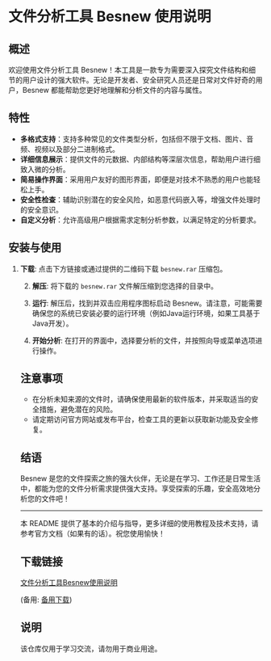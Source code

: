 # 文件分析工具 Besnew 使用说明

## 概述

欢迎使用文件分析工具 Besnew！本工具是一款专为需要深入探究文件结构和细节的用户设计的强大软件。无论是开发者、安全研究人员还是日常对文件好奇的用户，Besnew 都能帮助您更好地理解和分析文件的内容与属性。

## 特性

- **多格式支持**：支持多种常见的文件类型分析，包括但不限于文档、图片、音频、视频以及部分二进制格式。
- **详细信息展示**：提供文件的元数据、内部结构等深层次信息，帮助用户进行细致入微的分析。
- **简易操作界面**：采用用户友好的图形界面，即便是对技术不熟悉的用户也能轻松上手。
- **安全性检查**：辅助识别潜在的安全风险，如恶意代码嵌入等，增强文件处理时的安全意识。
- **自定义分析**：允许高级用户根据需求定制分析参数，以满足特定的分析要求。

## 安装与使用

1. **下载**: 点击下方链接或通过提供的二维码下载 `besnew.rar` 压缩包。

   2. **解压**: 将下载的 `besnew.rar` 文件解压缩到您选择的目录中。

   3. **运行**: 解压后，找到并双击应用程序图标启动 Besnew。请注意，可能需要确保您的系统已安装必要的运行环境（例如Java运行环境，如果工具基于Java开发）。

   4. **开始分析**: 在打开的界面中，选择要分析的文件，并按照向导或菜单选项进行操作。

   ## 注意事项

   - 在分析未知来源的文件时，请确保使用最新的软件版本，并采取适当的安全措施，避免潜在的风险。
   - 请定期访问官方网站或发布平台，检查工具的更新以获取新功能及安全修复。

   ## 结语

   Besnew 是您的文件探索之旅的强大伙伴，无论是在学习、工作还是日常生活中，都能为您的文件分析需求提供强大支持。享受探索的乐趣，安全高效地分析您的文件吧！

   ---

   本 README 提供了基本的介绍与指导，更多详细的使用教程及技术支持，请参考官方文档（如果有的话）。祝您使用愉快！

   ## 下载链接
   [文件分析工具Besnew使用说明](https://pan.quark.cn/s/02093a663bae) 

   (备用: [备用下载](https://pan.baidu.com/s/1Umy3DtZ01tM4GTjPFzMKsw?pwd=1234))

   ## 说明

   该仓库仅用于学习交流，请勿用于商业用途。
